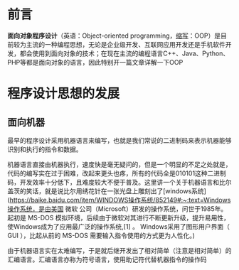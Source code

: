 # 前言

**面向对象程序设计**（英语：Object-oriented programming，[缩写](https://zh.wikipedia.org/wiki/缩写)：OOP）是目前较为主流的一种编程思想，无论是企业级开发、互联网应用开发还是手机软件开发，都会使用到面向对象的技术；在现在主流的编程语言C++、Java、Python、PHP等都是面向对象的语言，因此特别开一篇文章详解一下OOP

# 程序设计思想的发展

## 面向机器

最早的程序设计采用机器语言来编写，也就是我们常说的二进制码来表示机器能够识别和执行的指令和数据。

机器语言直接由机器执行，速度快是毫无疑问的，但是一个明显的不足之处就是，代码的编写实在过于困难，改起来更头也疼，所有的代码全是010101这种二进制码，开发效率十分低下，且难度较大不便于普及。这里讲一个关于机器语言和比尔盖茨的笑话，就是说比尔用绣花针在一张光盘上雕刻出了[windows系统](https://baike.baidu.com/item/WINDOWS操作系统/852149#:~:text=Windows操作系统，是由美国 微软 公司（Microsoft）研发的操作系统，问世于1985年。 起初是 MS-DOS 模拟环境，后续由于微软对其进行不断更新升级，提升易用性，使Windows成为了应用最广泛的操作系统,[1] 。 Windows采用了图形用户界面（ GUI ），比起从前的 MS-DOS 需要输入指令使用的方式更为人性化。)

由于机器语言实在太难编写，于是就后继开发出了相对简单（注意是相对简单）的汇编语言。汇编语言亦称为符号语言，使用助记符代替机器指令的操作码







